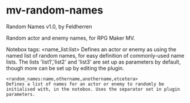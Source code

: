 # mv-random-names
Random Names v1.0, by Feldherren

Random actor and enemy names, for RPG Maker MV.

Notebox tags:
	<name_list:list>
	Defines an actor or enemy as using the named list of random names, for easy definition of commonly-used name lists. The lists 'list1','list2' and 'list3' are set up as parameters by default, though more can be set up by editing the plugin.

	<random_names:name,othername,anothername,etcetera>
	Defines a list of names for an actor or enemy to randomly be initialised with, in the notebox. Uses the separator set in plugin parameters.